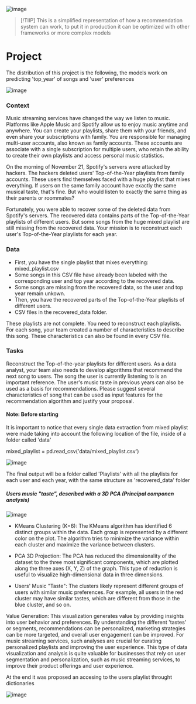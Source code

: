 ![image](https://github.com/Jhonnatan7br/Spotify-Playlist-ML-modeling-case/assets/104907786/6dfb70de-2b39-4a74-b344-bf324f926fa6)

>[!TIIP]
> This is a simplified representation of how a recommendation system can work, to put it in production it can be optimized with other frameworks or more complex models

# Project	 

The distribution of this project is the following, the models work on predicting 'top_year' of songs and 'user' preferences

![image](https://github.com/Jhonnatan7br/Spotify-Playlist-ML-modeling-case/assets/104907786/7e70f51d-315e-443f-a1b4-0b7b48262708)

### Context	

Music streaming services have changed the way we listen to music. Platforms like Apple Music and Spotify allow us to enjoy music anytime and anywhere. You can create your playlists, share them with your friends, and even share your subscriptions with family.
You are responsible for managing multi-user accounts, also known as family accounts. These accounts are associate with a single subscription for multiple users, who retain the ability to create their own playlists and access personal music statistics.

On the morning of November 21, Spotify's servers were attacked by hackers. The hackers deleted users' Top-of-the-Year playlists from family accounts. These users find themselves faced with a huge playlist that mixes everything. If users on the same family account have exactly the same musical taste, that's fine. But who would listen to exactly the same thing as their parents or roommates?

Fortunately, you were able to recover some of the deleted data from Spotify's servers. The recovered data contains parts of the Top-of-the-Year playlists of different users. But some songs from the huge mixed playlist are still missing from the recovered data.
Your mission is to reconstruct each user's Top-of-the-Year playlists for each year.

### Data
	 
- First, you have the single playlist that mixes everything: mixed_playlist.csv
- Some songs in this CSV file have already been labeled with the corresponding user and top year according to the recovered data.
- Some songs are missing from the recovered data, so the user and top year remain unkown.
- Then, you have the recovered parts of the Top-of-the-Year playlists of different users.
- CSV files in the recovered_data folder.

These playlists are not complete.
You need to reconstruct each playlists.
For each song, your team created a number of characteristics to describe this song. These characteristics can also be found in every CSV file.

### Tasks

Reconstruct the Top-of-the-year playlists for different users.
As a data analyst, your team also needs to develop algorithms that recommend the next song to users. The song the user is currently listening to is an important reference. The user's music taste in previous years can also be used as a basis for recommendations. Please suggest several characteristics of song that can be used as input features for the recommendation algorithm and justify your proposal.

#### Note: Before starting 

It is important to notice that every single data extraction from mixed playlist were made taking into account the following location of the file, inside of a folder called 'data'

mixed_playlist = pd.read_csv('data/mixed_playlist.csv')

![image](https://github.com/Jhonnatan7br/Spotify-Playlist-ML-modeling-case/assets/104907786/8297b43c-5b37-4126-8f6b-6bdc3d7b7a43)

The final output will be a folder called 'Playlists' with all the playlists for each user and each year, with the same structure as 'recovered_data' folder

##### Users music "taste", described with a 3D PCA (Principal componen analysis) 

![image](https://github.com/Jhonnatan7br/Spotify-Playlist-ML-modeling-case/assets/104907786/2aa30e05-f9f8-4dac-8781-0f1c92851244)

- KMeans Clustering (K=6): The KMeans algorithm has identified 6 distinct groups within the data. Each group is represented by a different color on the plot. The algorithm tries to minimize the variance within each cluster and maximize the variance between clusters.

- PCA 3D Projection: The PCA has reduced the dimensionality of the dataset to the three most significant components, which are plotted along the three axes (X, Y, Z) of the graph. This type of reduction is useful to visualize high-dimensional data in three dimensions.

- Users' Music "Taste": The clusters likely represent different groups of users with similar music preferences. For example, all users in the red cluster may have similar tastes, which are different from those in the blue cluster, and so on.

Value Generation: This visualization generates value by providing insights into user behavior and preferences. By understanding the different 'tastes' or segments, recommendations can be personalized, marketing strategies can be more targeted, and overall user engagement can be improved. For music streaming services, such analyses are crucial for curating personalized playlists and improving the user experience. This type of data visualization and analysis is quite valuable for businesses that rely on user segmentation and personalization, such as music streaming services, to improve their product offerings and user experience.

At the end it was proposed an accesing to the users playlist throught dictionaries 

![image](https://github.com/Jhonnatan7br/Spotify-Playlist-ML-modeling-case/assets/104907786/84930922-2be4-4fc5-88b3-351fd6ec1d1b)

